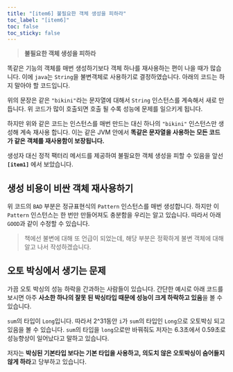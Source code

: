 ```yaml
---
title: "[item6] 불필요한 객체 생성을 피하라"
toc_label: "[item6]"
toc: false
toc_sticky: false
---
```


> **불필요한 객체 생성을 피하라**

똑같은 기능의 객체를 매번 생성하기보다 객체 하나를 재사용하는 편이 나을 때가 많습니다. 이에 `java`는 `String`을 불변객체로 사용하기로 결정하였습니다. 아래의 코드는 하지 말아야 할 코드입니다.
<script src="https://gist.github.com/gusah009/69541348a21b97b069d012714d463f95.js"></script>

위의 문장은 같은 `"bikini"`라는 문자열에 대해서 `String` 인스턴스를 계속해서 새로 만듭니다. 위 코드가 많이 호출되면 호출 될 수록 성능에 문제를 일으키게 됩니다.

<script src="https://gist.github.com/gusah009/c33567d2829f1d1742ef8d3c404d291a.js"></script>

하지만 위와 같은 코드는 인스턴스를 매번 만드는 대신 하나의 `"bikini"` 인스턴스만 생성해 계속 재사용 합니다. 이는 같은 JVM 안에서 **똑같은 문자열을 사용하는 모든 코드가 같은 객체를 재사용함이 보장됩니다.**

생성자 대신 정적 팩터리 메서드를 제공하여 불필요한 객체 생성을 피할 수 있음을 앞선 **`[item1]`** 에서 보았습니다.

## 생성 비용이 비싼 객체 재사용하기
<script src="https://gist.github.com/gusah009/514ce40372a1f90a9769c5e5ddc17549.js"></script>

위 코드의 `BAD` 부분은 정규표현식의 `Pattern` 인스턴스를 매번 생성합니다. 하지만 이 `Pattern` 인스턴스는 한 번만 만들어져도 충분함을 우리는 알고 있습니다. 따라서 아래 `GOOD`과 같이 수정할 수 있습니다.

> 책에선 불변에 대해 또 언급이 되었는데, 해당 부분은 정확하게 불변 객체에 대해 알고 나서 작성하겠습니다.

## 오토 박싱에서 생기는 문제
가끔 오토 박싱의 성능 하락을 간과하는 사람들이 있습니다. 간단한 예시로 아래 코드를 보시면 아주 **사소한 하나의 잘못 된 박싱타입 때문에 성능이 크게 하락하고 있음**을 볼 수 있습니다.
<script src="https://gist.github.com/gusah009/88619edd089d59481a0cf5150ddd614e.js"></script>

`sum`의 타입이 `Long`입니다. 따라서 2^31동안 `i`가 `sum`의 타입인 `Long`으로 오토박싱 되고 있음을 볼 수 있습니다. `sum`의 타입을 `long`으로만 바꿔줘도 저자는 6.3초에서 0.59초로 성능향상이 일어났다고 말하고 있습니다. 

저자는 **박싱된 기본타입 보다는 기본 타입을 사용하고, 의도치 않은 오토박싱이 숨어들지 않게 하라**고 당부하고 있습니다.

